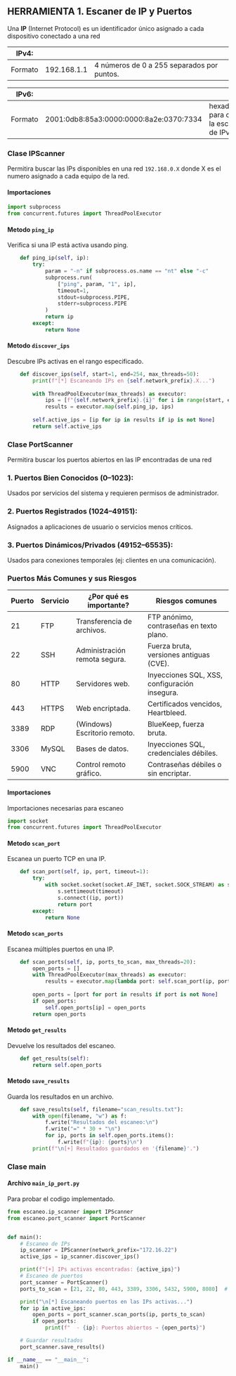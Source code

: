 ## HERRAMIENTA 1. Escaner de IP y Puertos

Una **IP** (Internet Protocol) es un identificador único asignado a cada dispositivo conectado a una red 

|IPv4:|||
|-|-|-|
|Formato    | 192.168.1.1   |4 números de 0 a 255 separados por puntos.|

|IPv6:|||
|-|-|-|
|Formato    | 2001:0db8:85a3:0000:0000:8a2e:0370:7334   |hexadecimal, para cubrir la escasez de IPv4.|

### Clase IPScanner

Permitira buscar las IPs disponibles en una red  ```192.168.0.X``` donde X es el numero asignado a cada equipo de la red.

#### Importaciones
```python
import subprocess
from concurrent.futures import ThreadPoolExecutor
```

#### Metodo ```ping_ip```

Verifica si una IP está activa usando ping.

```python
    def ping_ip(self, ip):
        try:
            param = "-n" if subprocess.os.name == "nt" else "-c"
            subprocess.run(
                ["ping", param, "1", ip],
                timeout=1,
                stdout=subprocess.PIPE,
                stderr=subprocess.PIPE
            )
            return ip
        except:
            return None
```
#### Metodo ```discover_ips```

Descubre IPs activas en el rango especificado.

```python
    def discover_ips(self, start=1, end=254, max_threads=50):
        print(f"[*] Escaneando IPs en {self.network_prefix}.X...")
        
        with ThreadPoolExecutor(max_threads) as executor:
            ips = [f"{self.network_prefix}.{i}" for i in range(start, end + 1)]
            results = executor.map(self.ping_ip, ips)
        
        self.active_ips = [ip for ip in results if ip is not None]
        return self.active_ips
```

### Clase PortScanner

Permitira buscar los puertos abiertos en las IP encontradas de una red

### 1. Puertos Bien Conocidos (0–1023):

Usados por servicios del sistema y requieren permisos de administrador.

### 2. Puertos Registrados (1024–49151):

Asignados a aplicaciones de usuario o servicios menos críticos.

### 3. Puertos Dinámicos/Privados (49152–65535):

Usados para conexiones temporales (ej: clientes en una comunicación).

### Puertos Más Comunes y sus Riesgos

|Puerto|Servicio|¿Por qué es importante?|Riesgos comunes|
|-|-|-|-|
|21    |FTP    |Transferencia de archivos.     |FTP anónimo, contraseñas en texto plano.|
|22    |SSH    |Administración remota segura.  |Fuerza bruta, versiones antiguas (CVE).|
|80    |HTTP   |Servidores web.                |Inyecciones SQL, XSS, configuración insegura.|
|443   |HTTPS  |Web encriptada.                |Certificados vencidos, Heartbleed.|
|3389  |RDP    |(Windows)	Escritorio remoto.  |BlueKeep, fuerza bruta.|
|3306  |MySQL  |Bases de datos.                |Inyecciones SQL, credenciales débiles.|
|5900  |VNC    |Control remoto gráfico.        |Contraseñas débiles o sin encriptar.|


#### Importaciones

Importaciones necesarias para escaneo

```python
import socket
from concurrent.futures import ThreadPoolExecutor
```

#### Metodo ```scan_port```

Escanea un puerto TCP en una IP.

```python
    def scan_port(self, ip, port, timeout=1):
        try:
            with socket.socket(socket.AF_INET, socket.SOCK_STREAM) as s:
                s.settimeout(timeout)
                s.connect((ip, port))
                return port
        except:
            return None

```

#### Metodo ```scan_ports```

Escanea múltiples puertos en una IP.

```python
    def scan_ports(self, ip, ports_to_scan, max_threads=20):
        open_ports = []
        with ThreadPoolExecutor(max_threads) as executor:
            results = executor.map(lambda port: self.scan_port(ip, port), ports_to_scan)
        
        open_ports = [port for port in results if port is not None]
        if open_ports:
            self.open_ports[ip] = open_ports
        return open_ports
```

#### Metodo ```get_results```

Devuelve los resultados del escaneo.

```python
    def get_results(self):
        return self.open_ports
```

#### Metodo ```save_results```

Guarda los resultados en un archivo.

```python
    def save_results(self, filename="scan_results.txt"):
        with open(filename, "w") as f:
            f.write("Resultados del escaneo:\n")
            f.write("=" * 30 + "\n")
            for ip, ports in self.open_ports.items():
                f.write(f"{ip}: {ports}\n")
        print(f"\n[+] Resultados guardados en '{filename}'.")
```

### Clase main


#### Archivo ```main_ip_port.py```

Para probar el codigo implementado.

```python
from escaneo.ip_scanner import IPScanner
from escaneo.port_scanner import PortScanner


def main():
    # Escaneo de IPs
    ip_scanner = IPScanner(network_prefix="172.16.22")
    active_ips = ip_scanner.discover_ips()

    print(f"[+] IPs activas encontradas: {active_ips}")
    # Escaneo de puertos
    port_scanner = PortScanner()
    ports_to_scan = [21, 22, 80, 443, 3389, 3306, 5432, 5900, 8080]  # Personaliza aquí

    print("\n[*] Escaneando puertos en las IPs activas...")
    for ip in active_ips:
        open_ports = port_scanner.scan_ports(ip, ports_to_scan)
        if open_ports:
            print(f"  - {ip}: Puertos abiertos → {open_ports}")

    # Guardar resultados
    port_scanner.save_results()

if __name__ == "__main__":
    main()
```
